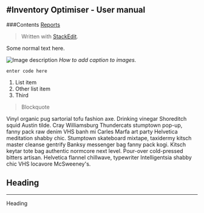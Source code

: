 
#Inventory Optimiser - User manual
-----

###Contents
[Reports](Reports.md)

> Written with [StackEdit](https://stackedit.io/).

Some normal text here. 

![Image description](https://www.google.is/images/srpr/logo11w.png)
*How to add caption to images.*

    enter code here

 1. List item
 2. Other list item
 3. Third

> Blockquote

Vinyl organic pug sartorial tofu fashion axe. Drinking vinegar Shoreditch squid Austin tilde. Cray Williamsburg Thundercats stumptown pop-up, fanny pack raw denim VHS banh mi Carles Marfa art party Helvetica meditation shabby chic. Stumptown skateboard mixtape, taxidermy kitsch master cleanse gentrify Banksy messenger bag fanny pack kogi. Kitsch keytar tote bag authentic normcore next level. Pour-over cold-pressed bitters artisan. Helvetica flannel chillwave, typewriter Intelligentsia shabby chic VHS locavore McSweeney's.

## Heading ##
----------

Heading

